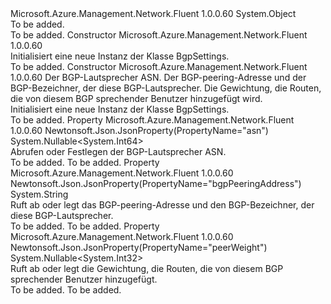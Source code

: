<Type Name="BgpSettings" FullName="Microsoft.Azure.Management.Network.Fluent.Models.BgpSettings">
  <TypeSignature Language="C#" Value="public class BgpSettings" />
  <TypeSignature Language="ILAsm" Value=".class public auto ansi beforefieldinit BgpSettings extends System.Object" />
  <TypeSignature Language="DocId" Value="T:Microsoft.Azure.Management.Network.Fluent.Models.BgpSettings" />
  <TypeSignature Language="VB.NET" Value="Public Class BgpSettings" />
  <TypeSignature Language="F#" Value="type BgpSettings = class" />
  <AssemblyInfo>
    <AssemblyName>Microsoft.Azure.Management.Network.Fluent</AssemblyName>
    <AssemblyVersion>1.0.0.60</AssemblyVersion>
  </AssemblyInfo>
  <Base>
    <BaseTypeName>System.Object</BaseTypeName>
  </Base>
  <Interfaces />
  <Docs>
    <summary>To be added.</summary>
    <remarks>To be added.</remarks>
  </Docs>
  <Members>
    <Member MemberName=".ctor">
      <MemberSignature Language="C#" Value="public BgpSettings ();" />
      <MemberSignature Language="ILAsm" Value=".method public hidebysig specialname rtspecialname instance void .ctor() cil managed" />
      <MemberSignature Language="DocId" Value="M:Microsoft.Azure.Management.Network.Fluent.Models.BgpSettings.#ctor" />
      <MemberSignature Language="VB.NET" Value="Public Sub New ()" />
      <MemberType>Constructor</MemberType>
      <AssemblyInfo>
        <AssemblyName>Microsoft.Azure.Management.Network.Fluent</AssemblyName>
        <AssemblyVersion>1.0.0.60</AssemblyVersion>
      </AssemblyInfo>
      <Parameters />
      <Docs>
        <summary>
            Initialisiert eine neue Instanz der Klasse BgpSettings.
            </summary>
        <remarks>To be added.</remarks>
      </Docs>
    </Member>
    <Member MemberName=".ctor">
      <MemberSignature Language="C#" Value="public BgpSettings (Nullable&lt;long&gt; asn = null, string bgpPeeringAddress = null, Nullable&lt;int&gt; peerWeight = null);" />
      <MemberSignature Language="ILAsm" Value=".method public hidebysig specialname rtspecialname instance void .ctor(valuetype System.Nullable`1&lt;int64&gt; asn, string bgpPeeringAddress, valuetype System.Nullable`1&lt;int32&gt; peerWeight) cil managed" />
      <MemberSignature Language="DocId" Value="M:Microsoft.Azure.Management.Network.Fluent.Models.BgpSettings.#ctor(System.Nullable{System.Int64},System.String,System.Nullable{System.Int32})" />
      <MemberSignature Language="VB.NET" Value="Public Sub New (Optional asn As Nullable(Of Long) = null, Optional bgpPeeringAddress As String = null, Optional peerWeight As Nullable(Of Integer) = null)" />
      <MemberSignature Language="F#" Value="new Microsoft.Azure.Management.Network.Fluent.Models.BgpSettings : Nullable&lt;int64&gt; * string * Nullable&lt;int&gt; -&gt; Microsoft.Azure.Management.Network.Fluent.Models.BgpSettings" Usage="new Microsoft.Azure.Management.Network.Fluent.Models.BgpSettings (asn, bgpPeeringAddress, peerWeight)" />
      <MemberType>Constructor</MemberType>
      <AssemblyInfo>
        <AssemblyName>Microsoft.Azure.Management.Network.Fluent</AssemblyName>
        <AssemblyVersion>1.0.0.60</AssemblyVersion>
      </AssemblyInfo>
      <Parameters>
        <Parameter Name="asn" Type="System.Nullable&lt;System.Int64&gt;" />
        <Parameter Name="bgpPeeringAddress" Type="System.String" />
        <Parameter Name="peerWeight" Type="System.Nullable&lt;System.Int32&gt;" />
      </Parameters>
      <Docs>
        <param name="asn">Der BGP-Lautsprecher ASN.</param>
        <param name="bgpPeeringAddress">Der BGP-peering-Adresse und der BGP-Bezeichner, der diese BGP-Lautsprecher.</param>
        <param name="peerWeight">Die Gewichtung, die Routen, die von diesem BGP sprechender Benutzer hinzugefügt wird.</param>
        <summary>
            Initialisiert eine neue Instanz der Klasse BgpSettings.
            </summary>
        <remarks>To be added.</remarks>
      </Docs>
    </Member>
    <Member MemberName="Asn">
      <MemberSignature Language="C#" Value="public Nullable&lt;long&gt; Asn { get; set; }" />
      <MemberSignature Language="ILAsm" Value=".property instance valuetype System.Nullable`1&lt;int64&gt; Asn" />
      <MemberSignature Language="DocId" Value="P:Microsoft.Azure.Management.Network.Fluent.Models.BgpSettings.Asn" />
      <MemberSignature Language="VB.NET" Value="Public Property Asn As Nullable(Of Long)" />
      <MemberSignature Language="F#" Value="member this.Asn : Nullable&lt;int64&gt; with get, set" Usage="Microsoft.Azure.Management.Network.Fluent.Models.BgpSettings.Asn" />
      <MemberType>Property</MemberType>
      <AssemblyInfo>
        <AssemblyName>Microsoft.Azure.Management.Network.Fluent</AssemblyName>
        <AssemblyVersion>1.0.0.60</AssemblyVersion>
      </AssemblyInfo>
      <Attributes>
        <Attribute>
          <AttributeName>Newtonsoft.Json.JsonProperty(PropertyName="asn")</AttributeName>
        </Attribute>
      </Attributes>
      <ReturnValue>
        <ReturnType>System.Nullable&lt;System.Int64&gt;</ReturnType>
      </ReturnValue>
      <Docs>
        <summary>
            Abrufen oder Festlegen der BGP-Lautsprecher ASN.
            </summary>
        <value>To be added.</value>
        <remarks>To be added.</remarks>
      </Docs>
    </Member>
    <Member MemberName="BgpPeeringAddress">
      <MemberSignature Language="C#" Value="public string BgpPeeringAddress { get; set; }" />
      <MemberSignature Language="ILAsm" Value=".property instance string BgpPeeringAddress" />
      <MemberSignature Language="DocId" Value="P:Microsoft.Azure.Management.Network.Fluent.Models.BgpSettings.BgpPeeringAddress" />
      <MemberSignature Language="VB.NET" Value="Public Property BgpPeeringAddress As String" />
      <MemberSignature Language="F#" Value="member this.BgpPeeringAddress : string with get, set" Usage="Microsoft.Azure.Management.Network.Fluent.Models.BgpSettings.BgpPeeringAddress" />
      <MemberType>Property</MemberType>
      <AssemblyInfo>
        <AssemblyName>Microsoft.Azure.Management.Network.Fluent</AssemblyName>
        <AssemblyVersion>1.0.0.60</AssemblyVersion>
      </AssemblyInfo>
      <Attributes>
        <Attribute>
          <AttributeName>Newtonsoft.Json.JsonProperty(PropertyName="bgpPeeringAddress")</AttributeName>
        </Attribute>
      </Attributes>
      <ReturnValue>
        <ReturnType>System.String</ReturnType>
      </ReturnValue>
      <Docs>
        <summary>
            Ruft ab oder legt das BGP-peering-Adresse und den BGP-Bezeichner, der diese BGP-Lautsprecher.
            </summary>
        <value>To be added.</value>
        <remarks>To be added.</remarks>
      </Docs>
    </Member>
    <Member MemberName="PeerWeight">
      <MemberSignature Language="C#" Value="public Nullable&lt;int&gt; PeerWeight { get; set; }" />
      <MemberSignature Language="ILAsm" Value=".property instance valuetype System.Nullable`1&lt;int32&gt; PeerWeight" />
      <MemberSignature Language="DocId" Value="P:Microsoft.Azure.Management.Network.Fluent.Models.BgpSettings.PeerWeight" />
      <MemberSignature Language="VB.NET" Value="Public Property PeerWeight As Nullable(Of Integer)" />
      <MemberSignature Language="F#" Value="member this.PeerWeight : Nullable&lt;int&gt; with get, set" Usage="Microsoft.Azure.Management.Network.Fluent.Models.BgpSettings.PeerWeight" />
      <MemberType>Property</MemberType>
      <AssemblyInfo>
        <AssemblyName>Microsoft.Azure.Management.Network.Fluent</AssemblyName>
        <AssemblyVersion>1.0.0.60</AssemblyVersion>
      </AssemblyInfo>
      <Attributes>
        <Attribute>
          <AttributeName>Newtonsoft.Json.JsonProperty(PropertyName="peerWeight")</AttributeName>
        </Attribute>
      </Attributes>
      <ReturnValue>
        <ReturnType>System.Nullable&lt;System.Int32&gt;</ReturnType>
      </ReturnValue>
      <Docs>
        <summary>
            Ruft ab oder legt die Gewichtung, die Routen, die von diesem BGP sprechender Benutzer hinzugefügt.
            </summary>
        <value>To be added.</value>
        <remarks>To be added.</remarks>
      </Docs>
    </Member>
  </Members>
</Type>